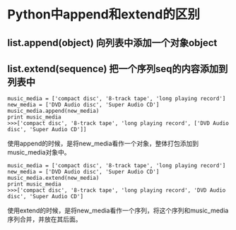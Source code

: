 # Python中append和extend的区别

## list.append(object) 向列表中添加一个对象object

## list.extend(sequence) 把一个序列seq的内容添加到列表中

```
music_media = ['compact disc', '8-track tape', 'long playing record']
new_media = ['DVD Audio disc', 'Super Audio CD']
music_media.append(new_media)
print music_media
>>>['compact disc', '8-track tape', 'long playing record', ['DVD Audio disc', 'Super Audio CD']]
```

使用append的时候，是将new_media看作一个对象，整体打包添加到music_media对象中。



```	
music_media = ['compact disc', '8-track tape', 'long playing record']
new_media = ['DVD Audio disc', 'Super Audio CD']
music_media.extend(new_media)
print music_media
>>>['compact disc', '8-track tape', 'long playing record', 'DVD Audio disc', 'Super Audio CD']
```

使用extend的时候，是将new_media看作一个序列，将这个序列和music_media序列合并，并放在其后面。